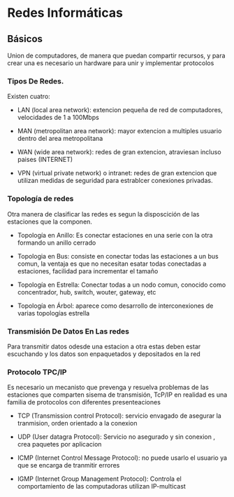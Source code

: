 # Redes Informáticas 


## Básicos

Union de computadores, de manera que puedan compartir recursos, y para crear una es necesario un hardware  para unir y implementar protocolos

### **Tipos De Redes.**

Existen cuatro:

- LAN (local area network): extencion pequeña de red de computadores, velocidades de 1 a 100Mbps

- MAN (metropolitan area network): mayor extencion a multiples usuario dentro del area metropolitana

- WAN (wide area network): redes de gran extencion, atraviesan incluso paises (INTERNET)

- VPN (virtual private network) o intranet: redes de gran extencion que utilizan medidas de seguridad para estrablcer conexiones privadas. 


### **Topología de redes**

Otra manera de clasificar las redes es segun la disposcición de las estaciones que la componen. 

- Topología en Anillo: Es conectar estaciones en una serie con la otra formando un anillo cerrado

- Topologia en Bus: consiste en conectar todas las estaciones a un bus comun, la ventaja es que no necesitan esatar todas conectadas a estaciones, facilidad para incrementar el tamaño

- Topología en Estrella:  Conectar todas a un nodo comun, conocido como concentrador, hub, switch, wouter, gateway, etc

- Topología en Árbol: aparece como desarrollo de interconexiones de varias topologías estrella


### **Transmisión De Datos En Las redes**

Para transmitir datos odesde una estacion a otra estas deben estar escuchando y los datos son enpaquetados y depositados en la red 


### **Protocolo TPC/IP**

Es necesario un  mecanisto que prevenga y resuelva problemas de las estaciones que comparten sisema de transmisión, TcP/IP en realidad es una familia de protocolos con diferentes presenteaciones 

- TCP (Transmission control Protocol): servicio envagado de asegurar la tranmision, orden orientado a la conexion

- UDP (User datagra Protocol):  Servicio no asegurado y sin conexion , crea paquetes por aplicacion 

- ICMP (Internet Control Message Protocol): no puede usarlo el usuario ya que se encarga de tranmitir errores 

- IGMP (Internet Group Management Protocol): Controla el comportamiento de las computadoras utilizan IP-multicast


